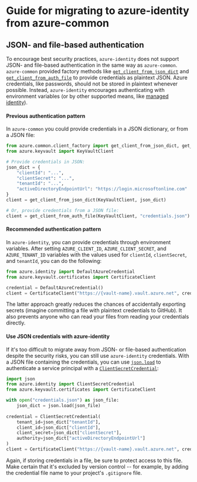 # Guide for migrating to azure-identity from azure-common

## JSON- and file-based authentication

To encourage best security practices, `azure-identity` does not support JSON- and file-based authentication in the same
way as `azure-common`. `azure-common` provided factory methods like [`get_client_from_json_dict`][client_from_json] and
[`get_client_from_auth_file`][client_from_auth_file] to provide credentials as plaintext JSON. Azure credentials, like
passwords, should not be stored in plaintext whenever possible. Instead, `azure-identity` encourages authenticating with
environment variables (or by other supported means, like [managed identity][managed_identity]).

#### Previous authentication pattern

In `azure-common` you could provide credentials in a JSON dictionary, or from a JSON file:
```python
from azure.common.client_factory import get_client_from_json_dict, get_client_from_auth_file
from azure.keyvault import KeyVaultClient

# Provide credentials in JSON:
json_dict = {
    "clientId": "...",
    "clientSecret": "...",
    "tenantId": "...",
    "activeDirectoryEndpointUrl": "https://login.microsoftonline.com"
}
client = get_client_from_json_dict(KeyVaultClient, json_dict)

# Or, provide credentials from a JSON file:
client = get_client_from_auth_file(KeyVaultClient, "credentials.json")
```

#### Recommended authentication pattern

In `azure-identity`, you can provide credentials through environment variables. After setting `AZURE_CLIENT_ID`,
`AZURE_CLIENT_SECRET`, and `AZURE_TENANT_ID` variables with the values used for `clientId`, `clientSecret`, and
`tenantId`, you can do the following:
```python
from azure.identity import DefaultAzureCredential
from azure.keyvault.certificates import CertificateClient

credential = DefaultAzureCredential()
client = CertificateClient("https://{vault-name}.vault.azure.net", credential)
```

The latter approach greatly reduces the chances of accidentally exporting secrets (imagine committing a file with
plaintext credentials to GitHub). It also prevents anyone who can read your files from reading your credentials
directly.

#### Use JSON credentials with azure-identity

If it's too difficult to migrate away from JSON- or file-based authentication despite the security risks, you can still
use `azure-identity` credentials. With a JSON file containing the credentials, you can use [`json.load`][json] to
authenticate a service principal with a [`ClientSecretCredential`][client_secret_cred]:
```python
import json
from azure.identity import ClientSecretCredential
from azure.keyvault.certificates import CertificateClient

with open("credentials.json") as json_file:
    json_dict = json.load(json_file)
    
credential = ClientSecretCredential(
    tenant_id=json_dict["tenantId"],
    client_id=json_dict["clientId"],
    client_secret=json_dict["clientSecret"],
    authority=json_dict["activeDirectoryEndpointUrl"]
)
client = CertificateClient("https://{vault-name}.vault.azure.net", credential)
```

Again, if storing credentials in a file, be sure to protect access to this file. Make certain that it's excluded by
version control -- for example, by adding the credential file name to your project's `.gitignore` file.

[client_from_json]: https://docs.microsoft.com/python/api/azure-common/azure.common.client_factory?view=azure-python#get-client-from-auth-file-client-class--auth-path-none----kwargs-
[client_from_auth_file]: https://docs.microsoft.com/python/api/azure-common/azure.common.client_factory?view=azure-python#get-client-from-auth-file-client-class--auth-path-none----kwargs-
[client_secret_cred]: https://docs.microsoft.com/python/api/azure-identity/azure.identity.clientsecretcredential?view=azure-python
[json]: https://docs.python.org/3/library/json.html#json.load
[managed_identity]: https://docs.microsoft.com/azure/active-directory/managed-identities-azure-resources/overview
